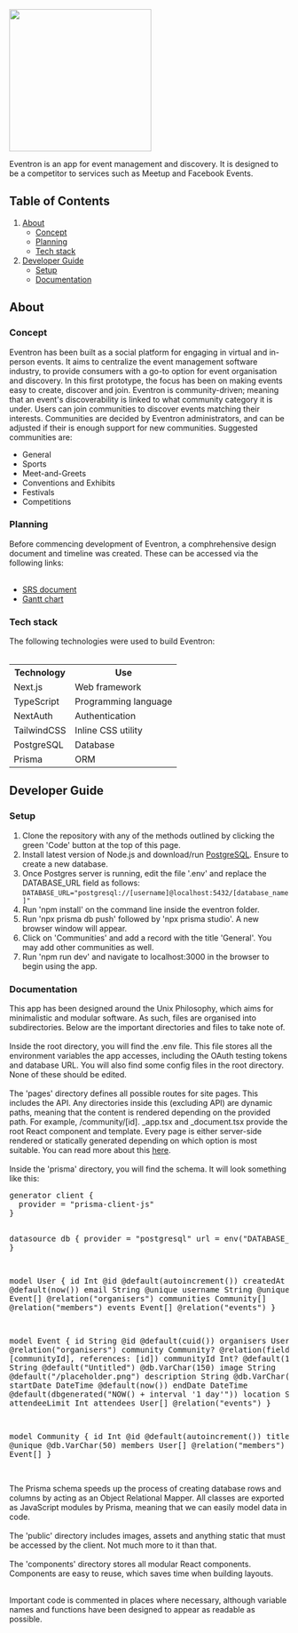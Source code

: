 <img src="https://user-images.githubusercontent.com/73984595/195243643-fd2e5bc1-589b-462f-b54c-e66abc19e7ad.png" width="256" />

Eventron is an app for event management and discovery. It is designed to be a competitor to services such as Meetup and Facebook Events.

## Table of Contents
1. [About](https://github.com/william-herring/eventron#about)
    - [Concept](https://github.com/william-herring/eventron#concept)
    - [Planning](https://github.com/william-herring/eventron#planning)
    - [Tech stack](https://github.com/william-herring/eventron#stack)
2. [Developer Guide](https://github.com/william-herring/eventron#developer)
    - [Setup](https://github.com/william-herring/eventron#setup)
    - [Documentation](https://github.com/william-herring/eventron#documentation)

<h2 id='about'>About</h2>
<h3 id='concept'>Concept</h3>
<p>
Eventron has been built as a social platform for engaging in virtual and in-person events. It aims to centralize the event management software industry, to provide consumers with a go-to option for event organisation and discovery. In this first prototype, the focus has been on making events easy to create, discover and join. Eventron is community-driven; meaning that an event's discoverability is linked to what community category it is under. Users can join communities to discover events matching their interests. Communities are decided by Eventron administrators, and can be adjusted if their is enough support for new communities. Suggested communities are:
<ul>
    <li>General</li>
    <li>Sports</li>
    <li>Meet-and-Greets</li>
    <li>Conventions and Exhibits</li>
    <li>Festivals</li>
    <li>Competitions</li>
</ul>
</p>

<h3 id='planning'>Planning</h3>
Before commencing development of Eventron, a comphrehensive design document and timeline was created. These can be accessed via the following links: <br><br>
<ul>
    <li><a href='https://docs.google.com/document/d/1dpO2zW3C1RsBffR5z_qK9FPLazOCuV9Z1QbPeqrYSuE/edit?usp=sharing'>SRS document</a></li>
    <li><a href='https://panoramic-bosworth-c39.notion.site/c95dc78e019e4f6cbad3bdd1f410bc87?v=e9027655fd6d4228b5dfbe8c9272f7b0'>Gantt chart</a></li>
</ul>

<h3 id='stack'>Tech stack</h3>
The following technologies were used to build Eventron: <br><br>
<table>
  <tr>
    <th>Technology</th>
    <th>Use</th>
  </tr>
  <tr>
    <td>Next.js</td>
    <td>Web framework</td>
  </tr>
    <tr>
    <td>TypeScript</td>
    <td>Programming language</td>
  </tr>
    <tr>
    <td>NextAuth</td>
    <td>Authentication</td>
  </tr>
    <tr>
    <td>TailwindCSS</td>
    <td>Inline CSS utility</td>
  </tr>
  <tr>
    <td>PostgreSQL</td>
    <td>Database</td>
  </tr>
  <tr>
    <td>Prisma</td>
    <td>ORM</td>
  </tr>
</table>
<h2 id='developer'>Developer Guide</h2>
<h3 id='setup'>Setup</h3>
<ol>
<li>Clone the repository with any of the methods outlined by clicking the green 'Code' button at the top of this page.
<li> Install latest version of Node.js and download/run <a href='https://www.postgresql.org/'>PostgreSQL</a>. Ensure to create a new database.
<li> Once Postgres server is running, edit the file '.env' and replace the DATABASE_URL field as follows: <br>
<code>DATABASE_URL="postgresql://[username]@localhost:5432/[database_name]"</code>
<li>Run 'npm install' on the command line inside the eventron folder.
<li>Run 'npx prisma db push' followed by 'npx prisma studio'. A new browser window will appear.
<li>Click on 'Communities' and add a record with the title 'General'. You may add other communities as well.
<li>Run 'npm run dev' and navigate to localhost:3000 in the browser to begin using the app.
</ol>
<h3 id='documentation'>Documentation</h3>
This app has been designed around the Unix Philosophy, which aims for minimalistic and modular software. As such, files are organised into subdirectories. Below are the important directories and files to take note of.<br><br>
Inside the root directory, you will find the .env file. This file stores all the environment variables the app accesses, including the OAuth testing tokens and database URL. You will also find some config files in the root directory. None of these should be edited. <br><br>
The 'pages' directory defines all possible routes for site pages. This includes the API. Any directories inside this (excluding API) are dynamic paths, meaning that the content is rendered depending on the provided path. For example, /community/[id]. _app.tsx and _document.tsx provide the root React component and template. Every page is either server-side rendered or statically generated depending on which option is most suitable. You can read more about this <a href='https://nextjs.org/docs/basic-features/pages'>here</a>.<br><br>
Inside the 'prisma' directory, you will find the schema. It will look something like this:
<pre>
generator client {
  provider = "prisma-client-js"
}

datasource db {
  provider = "postgresql"
  url      = env("DATABASE_URL")
}

model User {
  id               Int         @id @default(autoincrement())
  createdAt        DateTime    @default(now())
  email            String      @unique
  username         String      @unique
  organised        Event[]     @relation("organisers")
  communities      Community[] @relation("members")
  events           Event[]     @relation("events")
}

model Event {
  id               String      @id @default(cuid())
  organisers       User[]      @relation("organisers")
  community        Community?  @relation(fields: [communityId], references: [id])
  communityId      Int?        @default(1)
  title            String      @default("Untitled") @db.VarChar(150)
  image            String      @default("/placeholder.png")
  description      String      @db.VarChar(250)
  startDate        DateTime    @default(now())
  endDate          DateTime    @default(dbgenerated("NOW() + interval '1 day'"))
  location         String
  attendeeLimit    Int
  attendees        User[]      @relation("events")
}

model Community {
  id               Int         @id @default(autoincrement())
  title            String      @unique @db.VarChar(50)
  members          User[]      @relation("members")
  events           Event[]
}
</pre><br>
The Prisma schema speeds up the process of creating database rows and columns by acting as an Object Relational Mapper. All classes are exported as JavaScript modules by Prisma, meaning that we can easily model data in code. <br><br>
The 'public' directory includes images, assets and anything static that must be accessed by the client. Not much more to it than that.<br><br>
The 'components' directory stores all modular React components. Components are easy to reuse, which saves time when building layouts. <br><br>

Important code is commented in places where necessary, although variable names and functions have been designed to appear as readable as possible.